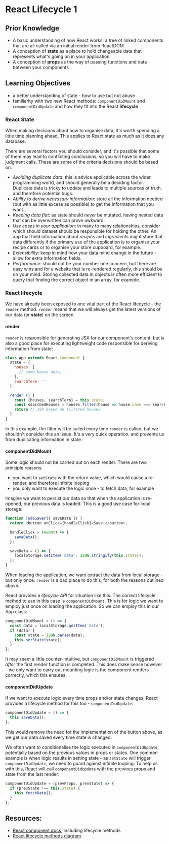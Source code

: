 # React Lifecycle 1

## Prior Knowledge

- A basic understanding of how React works: a tree of linked components that are all called via an initial render from ReactDOM
- A conception of **state** as a place to hold changeable data that represents what's going on in your application
- A conception of **props** as the way of passing functions and data between your components

## Learning Objectives

- a better understanding of state - how to use but not abuse
- familiarity with two new React methods: `componentDidMount` and `componentDidUpdate` and how they fit into the React **lifecycle**

### React State

When making decisions about how to organise data, it's worth spending a little time planning ahead. This applies to React state as much as it does any database.

There are several factors you should consider, and it's possible that some of them may lead to conflicting conclusions, so you will have to make judgment calls. These are some of the criteria decisions should be based on:

- *Avoiding duplicate data*: this is advice applicable across the wider programming world, and should generally be a deciding factor. Duplicate data is tricky to update and leads to multiple sources of truth, and therefore potential bugs.
- *Ability to derive necessary information*: store all the information needed (but with as little excess as possible) to get the information that you want.
- *Keeping data flat*: as state should *never* be mutated, having nested data that can be overwritten can prove awkward.
- *Use cases in your application*: in many to many relationships, consider which should dataset should be responsible for holding the other. An app that held information about _recipes_ and _ingredients_ might store that data differently if the primary use of the application is to organise your recipe cards or to organise your store cupboard, for example.
- *Extensibility*: keep in mind how your data mind change in the future - allow for extra information fields.
- *Performance*: should not be your number one concern, but there are easy wins and for a website that is re-rendered regularly, this should be on your mind. Storing collected data in objects is often more efficient to query that finding the correct object in an array, for example.

### React lifecycle

We have already been exposed to one vital part of the React lifecycle - the `render` method. `render` means that we will always get the latest versions of our data (or **state**) on the screen.

#### render

`render` is responsible for generating JSX for our component's content, but is also a good place for executing lightweight code responsible for deriving information from state:

```js
class App extends React.Component {
  state = {
    houses: [
      // some house data...
    ],
    searchTerm: ''
  }

  render () {
    const {houses, searchTerm} = this.state;
    const searchedHouses = houses.filter(house => house.name === searchTerm);
    return // JSX based on filtered houses
  }
}
```

In this example, the filter will be called every time `render` is called, but we shouldn't consider this an issue. It's a very quick operation, and prevents us from duplicating information in state.

#### componentDidMount

Some logic should not be carried out on each render. There are two principle reasons:
- you want to `setState` with the return value, which would cause a re-render, and therefore infinite looping
- you only want to execute the logic once - to fetch data, for example

Imagine we want to persist our data so that when the application is re-opened, our previous data is loaded. This is a good use case for local storage:

```js
function TodoSaver({ saveData }) {
  return <button onClick={handleClick}>Save!</button>;

  handleClick = (event) => {
    saveData();
  };

  saveData = () => {
    localStorage.setItem('data', JSON.stringify(this.state));
  };
}
```

When loading the application, we want extract the data from local storage - but only once. `render` is a bad place to do this, for both the reasons outlined above.

React provides a _lifecycle API_ for situation like this. The correct lifecycle method to use in this case is `componentDidMount`. This is for logic we want to employ just once on loading the application. So we can employ this in our App class:

```js
componentDidMount = () => {
  const data = localStorage.getItem('data');
  if (data) {
    const state = JSON.parse(data);
    this.setState(state);
  }
};
```

It may seem a little counter-intuitive, but `componentDidMount` is triggered _after_ the first render function is completed. This does make sense however - we only want to carry out mounting logic is the component renders correctly, which this ensures.

#### componentDidUpdate

If we want to execute logic every time props and/or state changes, React provides a lifecycle method for this too - `componentDidUpdate`:

```js
componentDidUpdate = () => {
  this.saveData();
};
```

This would remove the need for the implementation of the button above, as we get our data saved every time state is changed.

We often want to conditionalise the logic executed in `componentDidUpdate`, potentially based on the previous values in props or states. One common example is when logic results in setting state - as `setState` will trigger `componentDidUpdate`, we need to guard against infinite looping. To help us with this, React will call `componentDidUpdate` with the previous props and state from the last render:

```js
componentDidUpdate = (prevProps, prevState) => {
  if (prevState !== this.state) {
    this.fetchData();
  }
};
```

## Resources:
- [React component docs](https://reactjs.org/docs/react-component.html#componentdidmount), including lifecycle methods
- [React lifecycle methods diagram](http://projects.wojtekmaj.pl/react-lifecycle-methods-diagram/)